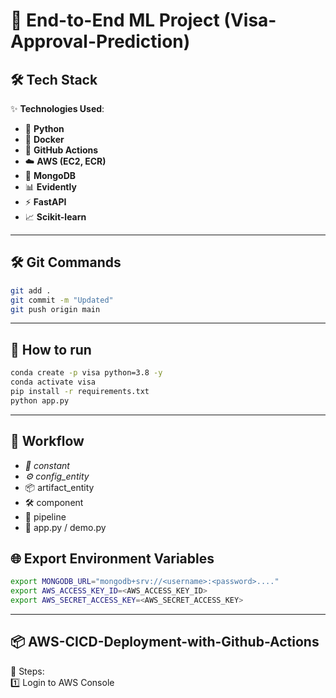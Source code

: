 # 🌟 End-to-End ML Project (Visa-Approval-Prediction)

## 🛠️ Tech Stack
✨ **Technologies Used**:  
- 🐍 **Python**  
- 🐋 **Docker**  
- 🤖 **GitHub Actions**  
- ☁️ **AWS (EC2, ECR)**  
- 🍃 **MongoDB**  
- 📊 **Evidently**  
- ⚡ **FastAPI**  
- 📈 **Scikit-learn**

---

## 🛠️ Git Commands
```bash
git add .
git commit -m "Updated"
git push origin main
```
---

## 🚀 How to run
```bash
conda create -p visa python=3.8 -y
conda activate visa
pip install -r requirements.txt
python app.py
```
---

## 🔄 Workflow
- *📝 constant*
- *⚙️ config_entity*
- 📦 artifact_entity
- 🛠️ component
- 🔗 pipeline
- 🚀 app.py / demo.py

## 🌐 Export Environment Variables

```bash
export MONGODB_URL="mongodb+srv://<username>:<password>...."
export AWS_ACCESS_KEY_ID=<AWS_ACCESS_KEY_ID>
export AWS_SECRET_ACCESS_KEY=<AWS_SECRET_ACCESS_KEY>
```
---

## 📦 AWS-CICD-Deployment-with-Github-Actions

🏁 Steps: <br>
1️⃣ Login to AWS Console
